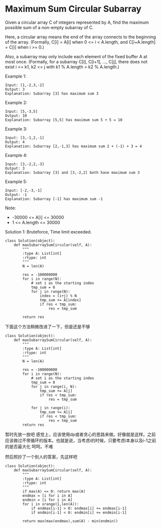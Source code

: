 # Maximum Sum Circular Subarray

Given a circular array C of integers represented by A, find the maximum possible sum of a non-empty subarray of C.

Here, a circular array means the end of the array connects to the beginning of the array.  (Formally, C[i] = A[i] when 0 <= i < A.length, and C[i+A.length] = C[i] when i >= 0.)

Also, a subarray may only include each element of the fixed buffer A at most once.  (Formally, for a subarray C[i], C[i+1], ..., C[j], there does not exist i <= k1, k2 <= j with k1 % A.length = k2 % A.length.)

 

Example 1:

```
Input: [1,-2,3,-2]
Output: 3
Explanation: Subarray [3] has maximum sum 3
```

Example 2:

```
Input: [5,-3,5]
Output: 10
Explanation: Subarray [5,5] has maximum sum 5 + 5 = 10
```

Example 3:

```
Input: [3,-1,2,-1]
Output: 4
Explanation: Subarray [2,-1,3] has maximum sum 2 + (-1) + 3 = 4
```

Example 4:

```
Input: [3,-2,2,-3]
Output: 3
Explanation: Subarray [3] and [3,-2,2] both have maximum sum 3
```

Example 5:

```
Input: [-2,-3,-1]
Output: -1
Explanation: Subarray [-1] has maximum sum -1
``` 

Note:

+ -30000 <= A[i] <= 30000
+ 1 <= A.length <= 30000


Solution 1: Bruteforce, Time limit exceeded.

```
class Solution(object):
    def maxSubarraySumCircular(self, A):
        """
        :type A: List[int]
        :rtype: int
        """
        N = len(A)
        
        res = -100000000
        for i in range(N):
            # set i as the starting index
            tmp_sum = 0
            for j in range(N):
                index = (i+j) % N
                tmp_sum += A[index]
                if res < tmp_sum:
                    res = tmp_sum
        
        return res
```

下面这个方法稍微改进了一下，但是还是不够

```
class Solution(object):
    def maxSubarraySumCircular(self, A):
        """
        :type A: List[int]
        :rtype: int
        """
        N = len(A)
        
        res = -100000000
        for i in range(N):
            # set i as the starting index
            tmp_sum = 0
            for j in range(i, N):
                tmp_sum += A[j]
                if res < tmp_sum:
                    res = tmp_sum
            
            for j in range(i):
                tmp_sum += A[j]
                if res < tmp_sum:
                    res = tmp_sum
        return res
```

暂时先放一放吧 感觉上，应该使用dp或者贪心的思路来做。好像就是这样。之前应该做过不带循环的版本。也就是说，当考虑i的时候，只要考虑i本身以及i-1之前的是否最大化 呵呵。不难

然后照抄了一个别人的答案，先这样吧 

```
class Solution(object):
    def maxSubarraySumCircular(self, A):
        """
        :type A: List[int]
        :rtype: int
        """
        if max(A) <= 0: return max(A)
        endmax = [i for i in A]
        endmin = [i for i in A]
        for i in xrange(1,len(A)):
            if endmax[i-1] > 0: endmax[i] += endmax[i-1]
            if endmin[i-1] < 0: endmin[i] += endmin[i-1]

        return max(max(endmax),sum(A) - min(endmin))
```

